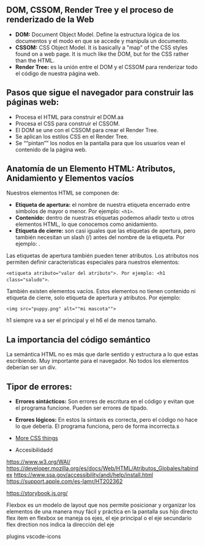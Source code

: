 
## DOM, CSSOM, Render Tree y el proceso de renderizado de la Web

* **DOM:** Document Object Model. Define la estructura lógica de los documentos y el modo en que se accede y manipula un documento.
* **CSSOM:** CSS Object Model. It is basically a "map" of the CSS styles found on a web page. It is much like the DOM, but for the CSS rather than the HTML.
* **Render Tree:** es la unión entre el DOM y el CSSOM para renderizar todo el código de nuestra página web.

## Pasos que sigue el navegador para construir las páginas web:

* Procesa el HTML para construir el DOM.aa
* Procesa el CSS para construir el CSSOM.
* El DOM se une con el CSSOM para crear el Render Tree.
* Se aplican los estilos CSS en el Render Tree.
* Se ““pintan”” los nodos en la pantalla para que los usuarios vean el contenido de la página web.

## Anatomía de un Elemento HTML: Atributos, Anidamiento y Elementos vacíos

Nuestros elementos HTML se componen de:

* **Etiqueta de apertura:** el nombre de nuestra etiqueta encerrado entre símbolos de mayor o menor. Por ejemplo: `<h1>`.
* **Contenido:** dentro de nuestras etiquetas podemos añadir texto u otros elementos HTML, lo que conocemos como anidamiento.
* **Etiqueta de cierre:** son casi iguales que las etiquetas de apertura, pero también necesitan un slash (/) antes del nombre de la etiqueta. Por ejemplo: </h1>.

Las etiquetas de apertura también pueden tener atributos. Los atributos nos permiten definir características especiales para nuestros elementos: 

`<etiqueta atributo="valor del atributo">. Por ejemplo: <h1 class="saludo">`.

También existen elementos vacíos. Estos elementos no tienen contenido ni etiqueta de cierre, solo etiqueta de apertura y atributos. Por ejemplo: 

`<img src="puppy.png" alt=""mi mascota"">`

h1 siempre va a ser el principal y el h6 el de menos tamaño.

## La importancia del código semántico
La semántica HTML no es más que darle sentido y estructura a lo que estas escribiendo. Muy importante para el navegador. No todos los elementos deberían ser un div.

## Tipor de errores:

* **Errores sintácticos:** Son errores de escritura en el código y evitan que el programa funcione. Pueden ser errores de tipado.
* **Errores lógicos:** En estos la sintaxis es correcta, pero el código no hace lo que debería. El programa funciona, pero de forma incorrecta.s


 * [More CSS things](/html-css/css)


* Accesibilidadd

https://www.w3.org/WAI/
https://developer.mozilla.org/es/docs/Web/HTML/Atributos_Globales/tabindex
https://www.ssa.gov/accessibility/andi/help/install.html
https://support.apple.com/es-lamr/HT202362

https://storybook.js.org/

Flexbox es un modelo de layout que nos permite posicionar y organizar los elementos de una manera muy fácil y práctica en la pantalla
sus hijo directo flex item
en flexbox se maneja os ejes, el eje principal o el eje secundario
flex drection nos indica la dirección del eje


plugins vscode-icons
